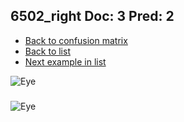 ## 6502_right Doc: 3 Pred: 2
- [Back to confusion matrix](https://github.com/juliandewit/kaggle_retinopathy/blob/master/matrix.md)
- [Back to list](https://github.com/juliandewit/kaggle_retinopathy/blob/master/lists/32/list.md)
- [Next example in list](https://github.com/juliandewit/kaggle_retinopathy/blob/master/lists/32/68/6878_right.md)

![Eye](https://retinopaty.blob.core.windows.net/size1024/6502_right_3.jpeg)

### 

![Eye]()
